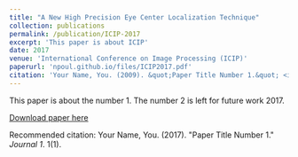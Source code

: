 ```yaml
---
title: "A New High Precision Eye Center Localization Technique"
collection: publications
permalink: /publication/ICIP-2017
excerpt: 'This paper is about ICIP'
date: 2017
venue: 'International Conference on Image Processing (ICIP)'
paperurl: 'npoul.github.io/files/ICIP2017.pdf'
citation: 'Your Name, You. (2009). &quot;Paper Title Number 1.&quot; <i>Journal 1</i>. 1(1).'
---
```

This paper is about the number 1. The number 2 is left for future work 2017.

[Download paper here](http://npoul.github.io/files/ICIP2017.pdf)

Recommended citation: Your Name, You. (2017). "Paper Title Number 1." <i>Journal 1</i>. 1(1).
